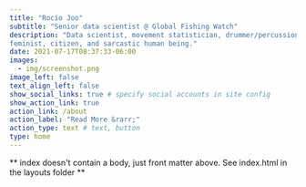```yaml
---
title: "Rocío Joo"
subtitle: "Senior data scientist @ Global Fishing Watch"
description: "Data scientist, movement statistician, drummer/percussionist,
feminist, citizen, and sarcastic human being."
date: 2021-07-17T08:37:33-06:00
images:
  - img/screenshot.png
image_left: false
text_align_left: false
show_social_links: true # specify social accounts in site config
show_action_link: true
action_link: /about
action_label: "Read More &rarr;"
action_type: text # text, button
type: home
---
```


** index doesn't contain a body, just front matter above.
See index.html in the layouts folder **
